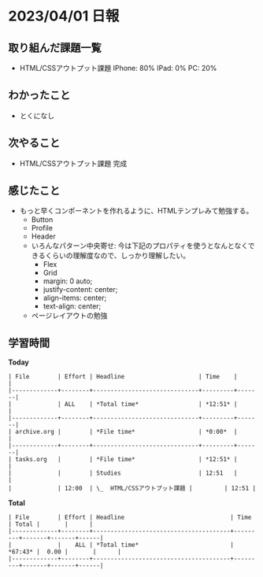 # 2023/04/01 日報

## 取り組んだ課題一覧
- HTML/CSSアウトプット課題
    IPhone: 80%
    IPad: 0%
    PC: 20%

## わかったこと
- とくになし

## 次やること
- HTML/CSSアウトプット課題
    完成

## 感じたこと
- もっと早くコンポーネントを作れるように、HTMLテンプレみて勉強する。
    - Button
    - Profile
    - Header
    - いろんなパターン中央寄せ: 今は下記のプロパティを使うとなんとなくできるくらいの理解度なので、しっかり理解したい。
        - Flex
        - Grid
        - margin: 0 auto;
        - justify-content: center;
        - align-items: center;
        - text-align: center;
    - ページレイアウトの勉強

## 学習時間
**Today**
```
| File        | Effort | Headline                     | Time    |       |
|-------------+--------+------------------------------+---------+-------|
|             | ALL    | *Total time*                 | *12:51* |       |
|-------------+--------+------------------------------+---------+-------|
| archive.org |        | *File time*                  | *0:00*  |       |
|-------------+--------+------------------------------+---------+-------|
| tasks.org   |        | *File time*                  | *12:51* |       |
|             |        | Studies                      | 12:51   |       |
|             | 12:00  | \_  HTML/CSSアウトプット課題 |         | 12:51 |
```

**Total**
```
| File        | Effort | Headline                              | Time    | Total |       |      |
|-------------+--------+---------------------------------------+---------+-------+-------+------|
|             |    ALL | *Total time*                          | *67:43* |  0.00 |       |      |
|-------------+--------+---------------------------------------+---------+-------+-------+------|
```
